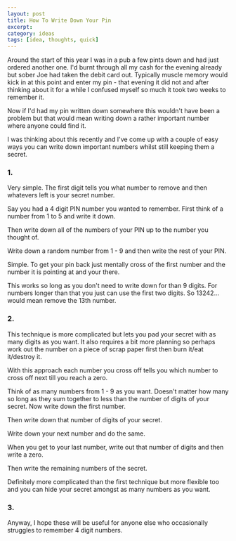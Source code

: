 ```yaml
---
layout: post
title: How To Write Down Your Pin 
excerpt: 
category: ideas
tags: [idea, thoughts, quick]
---
```


Around the start of this year I was in a pub a few pints down and had just ordered another one. I'd burnt through all my cash for the evening already but sober Joe had taken the debit card out. Typically muscle memory would kick in at this point and enter my pin - that evening it did not and after thinking about it for a while I confused myself so much it took two weeks to remember it. 

Now if I'd had my pin written down somewhere this wouldn't have been a problem but that would mean writing down a rather important number where anyone could find it.

I was thinking about this recently and I've come up with a couple of easy ways you can write down important numbers whilst still keeping them a secret.

### 1. 
Very simple. The first digit tells you what number to remove and then whatevers left is your secret number.

Say you had a 4 digit PIN number you wanted to remember. First think of a number from 1 to 5 and write it down. 

Then write down all of the numbers of your PIN up to the number you thought of. 

Write down a random number from 1 - 9 and then write the rest of your PIN.

Simple. To get your pin back just mentally cross of the first number and the number it is pointing at and your there.

This works so long as you don't need to write down for than 9 digits. For numbers longer than that you just can use the first two digits. So 13242... would mean remove the 13th number.

### 2.
This technique is more complicated but lets you pad your secret with as many digits as you want. It also requires a bit more planning so perhaps work out the number on a piece of scrap paper first then burn it/eat it/destroy it.

With this approach each number you cross off tells you which number to cross off next till you reach a zero.

Think of as many numbers from 1 - 9 as you want. Doesn't matter how many so long as they sum together to less than the number of digits of your secret. Now write down the first number. 

Then write down that number of digits of your secret. 

Write down your next number and do the same. 

When you get to your last number, write out that number of digits and then write a zero.

Then write the remaining numbers of the secret.

Definitely more complicated than the first technique but more flexible too and you can hide your secret amongst as many numbers as you want.

### 3.

Anyway, I hope these will be useful for anyone else who occasionally struggles to remember 4 digit numbers.